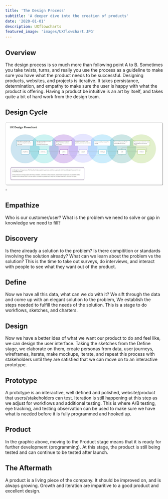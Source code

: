 ```yaml
---
title: 'The Design Process'
subtitle: 'A deeper dive into the creation of products'
date: '2020-01-01' 
description: UXflowcharts
featured_image: 'images/UXflowchart.JPG'
---
```

## Overview

The design process is so much more than following point A to B. Sometimes you take twists, turns, and really you use the process as a guideline to make sure you have what the product needs to be successful. Designing products, websites, and projects is iterative. It takes persistance, determination, and empathy to make sure the user is happy with what the product is offering. Having a product be intuitive is an art by itself, and takes quite a bit of hard work from the design team. 

## Design Cycle

![UX FLowchart](/images/UXflowchart.JPG)-

<!---<img src="/images/UXflowchart.JPG" alt="UX FLowchart" style="max-width: 900px">--->

## Empathize

Who is our customer/user? What is the problem we need to solve or gap in knowledge we need to fill? 

## Discovery

Is there already a solution to the problem? Is there compitition or standards involving the solution already? What can we learn about the problem vs the solution? This is the time to take out surveys, do interviews, and interact with people to see what they want out of the product.

## Define

Now we have all this data, what can we do with it? We sift through the data and come up with an elegant solution to the problem, We establish the steps needed to fulfill the needs of the solution. This is a stage to do workflows, sketches, and charters.

## Design

Now we have a better idea of what we want our product to do and feel like, we can design the user interface. Taking the sketches from the Define stage, we elaborate on them, create personas from data,  user journeys, wireframes, iterate, make mockups, iterate, and repeat this process with stakeholders until they are satisfied that we can move on to an interactive prototype.

## Prototype

A prototype is an interactive, well defined and polished, website/product that users/stakeholders can test. Iteration is still happening at this step as we adjust for workflows and additional testing. This is where A/B testing, eye tracking, and testing observation can be used to make sure we have what is needed before it is fully programmed and hooked up.

## Product

In the graphic above, moving to the Product stage means that it is ready for further development (programming). At this stage, the product is still being tested and can continue to be tested after launch.

## The Aftermath

A product is a living piece of the company. It should be improved on, and is always growing. Growth and iteration are imparitive to a good product and excellent design. 